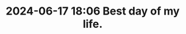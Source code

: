 ---
created: '2024-06-17T18:06:00'
tags:
- jrnl-starred
title: 2024-06-17 18:06 Best day of my life.
updated: '2024-06-17T18:06:00'
---
